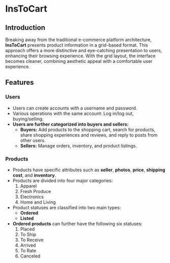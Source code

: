 # InsToCart

## Introduction
Breaking away from the traditional e-commerce platform architecture, **InsToCart** presents product information in a grid-based format. This approach offers a more distinctive and eye-catching presentation to users, enhancing their browsing experience. With the grid layout, the interface becomes cleaner, combining aesthetic appeal with a comfortable user experience.

## Features

### **Users**
- Users can create accounts with a username and password.
- Various operations with the same account: Log in/log out, buying/selling.
- **Users are further categorized into buyers and sellers:**
  - **Buyers:** Add products to the shopping cart, search for products, share shopping experiences and reviews, and reply to posts from other users.
  - **Sellers:** Manage orders, inventory, and product listings.

### **Products**
- Products have specific attributes such as **seller**, **photos**, **price**, **shipping cost**, and **inventory**.
- Products are divided into four major categories:
  1. Apparel
  2. Fresh Produce
  3. Electronics
  4. Home and Living
- Product statuses are classified into two main types: 
  - **Ordered**
  - **Listed**
- **Ordered products** can further have the following six statuses:
  1. Placed  
  2. To Ship  
  3. To Receive  
  4. Arrived  
  5. To Rate  
  6. Canceled
